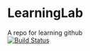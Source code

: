 # LearningLab
A repo for learning github<br />
[![Build Status](https://travis-ci.org/peiying16/LearningLab.svg?branch=master)](https://travis-ci.org/peiying16/LearningLab)
